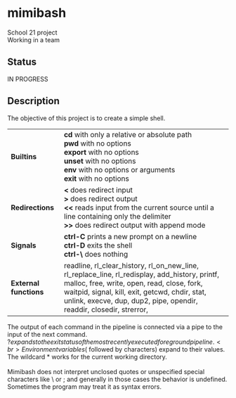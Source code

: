 # mimibash

School 21 project <br>
Working in a team

## Status

IN PROGRESS

## Description

The objective of this project is to create a simple shell.

<table>
  <tr>
    <td> <b>Builtins</b> </td> <td>
												<b>cd</b> with only a relative or absolute path <br>
                                                <b>pwd</b> with no options <br>
                                                <b>export</b> with no options <br>
                                                <b>unset</b> with no options <br>
												<b>env</b> with no options or arguments <br>
												<b>exit</b> with no options </td>
  </tr>
  <tr>
    <td> <b>Redirections</b> </td> <td>
                                               <b><</b> does redirect input <br>
                                               <b>></b> does redirect output <br>
                                               <b><<</b> reads input from the current source until a line containing only the delimiter <br>
                                               <b>>></b> does redirect output with append mode </td>
  </tr>
  <tr>
    <td> <b>Signals</b> </td> <td>
                                               <b>ctrl-C</b> prints a new prompt on a newline <br>
                                               <b>ctrl-D</b> exits the shell <br>
                                               <b>ctrl-\</b> does nothing </td>
  </tr>
  <tr>
    <td> <b>External functions</b> </td> <td> readline, rl_clear_history, rl_on_new_line,
											rl_replace_line, rl_redisplay, add_history, printf,
											malloc, free, write, open, read, close, fork,
											waitpid, signal, kill, exit, getcwd, chdir, stat, unlink, execve, dup, dup2, pipe, opendir, readdir, closedir, strerror, </td>
  </tr>
</table>

The output of each command in the pipeline is connected via a pipe to the
input of the next command. <br>
$? expands to the exit status of the most recently executed foreground
pipeline. <br>
Environment variables ($ followed by characters) expand to their values. <br>
The wildcard * works for the current working directory. <br>
<br>
Mimibash does not interpret unclosed quotes or unspecified special characters like \ or ; and generally in those cases the behavior is undefined. Sometimes the program may treat it as syntax errors.
